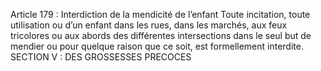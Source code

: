 Article 179 : Interdiction de la mendicité de l’enfant
Toute incitation, toute utilisation ou d’un enfant dans les rues, dans les marchés, aux feux tricolores ou aux abords des différentes intersections dans le seul but de mendier ou pour quelque raison que ce soit, est formellement interdite.
SECTION V : DES GROSSESSES PRECOCES